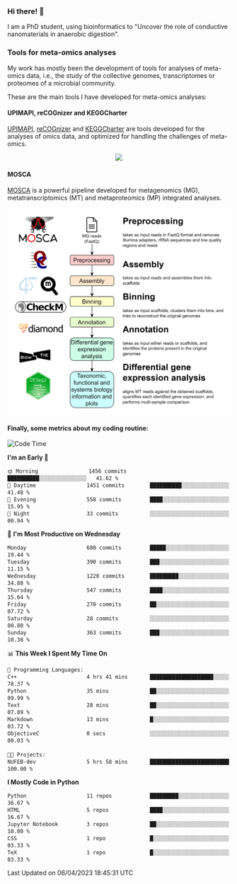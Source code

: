 ### Hi there! 👋

I am a PhD student, using bioinformatics to "Uncover the role of conductive nanomaterials in anaerobic digestion".

### Tools for meta-omics analyses

My work has mostly been the development of tools for analyses of meta-omics data, i.e., the study of the collective genomes, transcriptomes or proteomes of a microbial community.

These are the main tools I have developed for meta-omics analyses:

#### UPIMAPI, reCOGnizer and KEGGCharter

[UPIMAPI](https://github.com/iquasere/UPIMAPI), [reCOGnizer](https://github.com/iquasere/reCOGnizer) and [KEGGCharter](https://github.com/iquasere/KEGGCharter) are tools developed for the analyses of omics data, and optimized for handling the challenges of meta-omics.

<p align="center">
    <img src="assets/annotation_paper.png">
</p>

#### MOSCA

[MOSCA](https://github.com/iquasere/MOSCA) is a powerful pipeline developed for metagenomics (MG), metatranscriptomics (MT) and metaproteomics (MP) integrated analyses.

<p align="center">
    <img src="assets/mosca_workflow.png" align="center" width="700">
</p>


#### Finally, some metrics about my coding routine:

<!--START_SECTION:waka-->
![Code Time](http://img.shields.io/badge/Code%20Time-543%20hrs%2023%20mins-blue)

**I'm an Early 🐤** 

```text
🌞 Morning                1456 commits        ██████████░░░░░░░░░░░░░░░   41.62 % 
🌆 Daytime                1451 commits        ██████████░░░░░░░░░░░░░░░   41.48 % 
🌃 Evening                558 commits         ████░░░░░░░░░░░░░░░░░░░░░   15.95 % 
🌙 Night                  33 commits          ░░░░░░░░░░░░░░░░░░░░░░░░░   00.94 % 
```
📅 **I'm Most Productive on Wednesday** 

```text
Monday                   680 commits         █████░░░░░░░░░░░░░░░░░░░░   19.44 % 
Tuesday                  390 commits         ███░░░░░░░░░░░░░░░░░░░░░░   11.15 % 
Wednesday                1220 commits        █████████░░░░░░░░░░░░░░░░   34.88 % 
Thursday                 547 commits         ████░░░░░░░░░░░░░░░░░░░░░   15.64 % 
Friday                   270 commits         ██░░░░░░░░░░░░░░░░░░░░░░░   07.72 % 
Saturday                 28 commits          ░░░░░░░░░░░░░░░░░░░░░░░░░   00.80 % 
Sunday                   363 commits         ███░░░░░░░░░░░░░░░░░░░░░░   10.38 % 
```


📊 **This Week I Spent My Time On** 

```text
💬 Programming Languages: 
C++                      4 hrs 41 mins       ████████████████████░░░░░   78.37 % 
Python                   35 mins             ██░░░░░░░░░░░░░░░░░░░░░░░   09.99 % 
Text                     28 mins             ██░░░░░░░░░░░░░░░░░░░░░░░   07.89 % 
Markdown                 13 mins             █░░░░░░░░░░░░░░░░░░░░░░░░   03.72 % 
ObjectiveC               0 secs              ░░░░░░░░░░░░░░░░░░░░░░░░░   00.03 % 

🐱‍💻 Projects: 
NUFEB-dev                5 hrs 58 mins       █████████████████████████   100.00 % 
```

**I Mostly Code in Python** 

```text
Python                   11 repos            █████████░░░░░░░░░░░░░░░░   36.67 % 
HTML                     5 repos             ████░░░░░░░░░░░░░░░░░░░░░   16.67 % 
Jupyter Notebook         3 repos             ██░░░░░░░░░░░░░░░░░░░░░░░   10.00 % 
CSS                      1 repo              █░░░░░░░░░░░░░░░░░░░░░░░░   03.33 % 
TeX                      1 repo              █░░░░░░░░░░░░░░░░░░░░░░░░   03.33 % 
```




 Last Updated on 06/04/2023 18:45:31 UTC
<!--END_SECTION:waka-->
